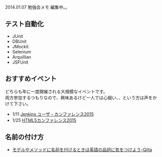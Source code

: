 2014.01.07 勉強会メモ
編集中。。

## テスト自動化
* JUnit
* DBUnit
* JMockit
* Selenium
* Arquillian
* JSFUnit


## おすすめイベント
どちらも年に一度開催される大規模なイベントです。  
両方参加するつもりなので、興味あるけど一人では心細い、、という方は声をかけて下さい。
* 1/11 [Jenkins ユーザ・カンファレンス2015](http://build-shokunin.org/juc2015/)
* 1/25 [HTML5カンファレンス2015](http://events.html5j.org/conference/2015/1/)

## 名前の付け方
* [モデルやメソッドに名前を付けるときは英語の品詞に気をつけよう-Qiita](http://qiita.com/jnchito/items/459d58ba652bf4763820)
